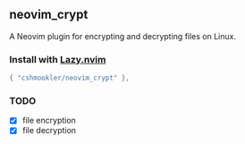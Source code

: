 ## **neovim_crypt**

A Neovim plugin for encrypting and decrypting files on Linux.

### Install with [Lazy.nvim](https://github.com/folke/lazy.nvim)

```lua
{ "cshmookler/neovim_crypt" },
```

### **TODO**

- [X] file encryption
- [X] file decryption
